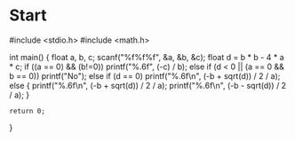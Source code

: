 # Start
#include <stdio.h>
#include <math.h>

int main()
{
	float a, b, c;
	scanf("%f%f%f", &a, &b, &c);
	float d = b * b - 4 * a * c;
	if ((a == 0) && (b!=0))
		printf("%.6f", (-c) / b);
	else if (d < 0 || (a == 0 && b == 0))
		printf("No");
	else if (d == 0)
		printf("%.6f\n", (-b + sqrt(d)) / 2 / a);
	else
	{
		printf("%.6f\n", (-b + sqrt(d)) / 2 / a);
		printf("%.6f\n", (-b - sqrt(d)) / 2 / a);
	}

	return 0;
}
